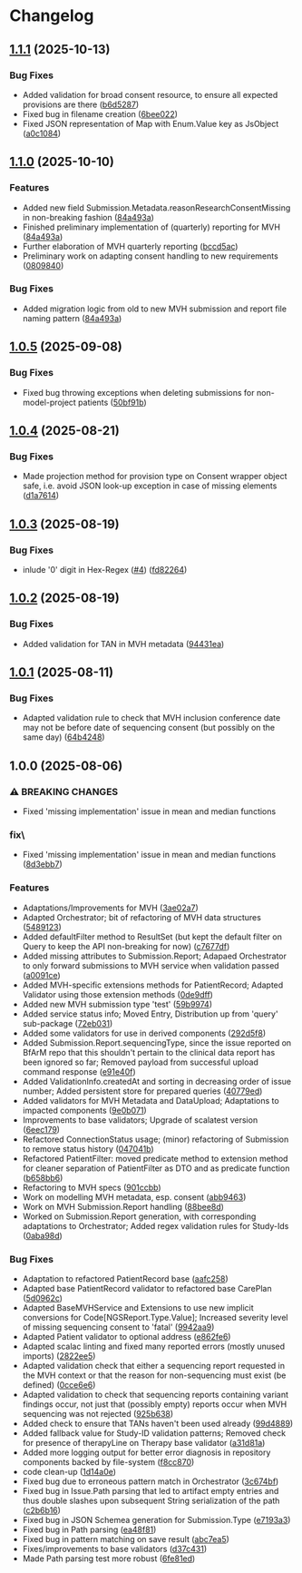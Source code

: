 # Changelog

## [1.1.1](https://github.com/dnpm-dip/service-base/compare/v1.1.0...v1.1.1) (2025-10-13)


### Bug Fixes

* Added validation for broad consent resource, to ensure all expected provisions are there ([b6d5287](https://github.com/dnpm-dip/service-base/commit/b6d52875279c6c463a3dfe169d1954c841cdd6a2))
* Fixed bug in filename creation ([6bee022](https://github.com/dnpm-dip/service-base/commit/6bee02235a0c07cb6fccb6f3ab077d0b18f89b22))
* Fixed JSON representation of Map with Enum.Value key as JsObject ([a0c1084](https://github.com/dnpm-dip/service-base/commit/a0c1084f853941dc69c5e4de64821286b294d2b4))

## [1.1.0](https://github.com/dnpm-dip/service-base/compare/v1.0.5...v1.1.0) (2025-10-10)


### Features

* Added new field Submission.Metadata.reasonResearchConsentMissing in non-breaking fashion ([84a493a](https://github.com/dnpm-dip/service-base/commit/84a493a39c12161e2b00e39230e44b156f34b8b0))
* Finished preliminary implementation of (quarterly) reporting for MVH ([84a493a](https://github.com/dnpm-dip/service-base/commit/84a493a39c12161e2b00e39230e44b156f34b8b0))
* Further elaboration of MVH quarterly reporting ([bccd5ac](https://github.com/dnpm-dip/service-base/commit/bccd5ac2c1e41f793007e2c2e05939a59dd52fae))
* Preliminary work on adapting consent handling to new requirements ([0809840](https://github.com/dnpm-dip/service-base/commit/08098404807c7be7eb6e2789442b04971cc3e086))


### Bug Fixes

* Added migration logic from old to new MVH submission and report file naming pattern ([84a493a](https://github.com/dnpm-dip/service-base/commit/84a493a39c12161e2b00e39230e44b156f34b8b0))

## [1.0.5](https://github.com/dnpm-dip/service-base/compare/v1.0.4...v1.0.5) (2025-09-08)


### Bug Fixes

* Fixed bug throwing exceptions when deleting submissions for non-model-project patients ([50bf91b](https://github.com/dnpm-dip/service-base/commit/50bf91b80357eec04e44be80da3676820cf8e5dc))

## [1.0.4](https://github.com/dnpm-dip/service-base/compare/v1.0.3...v1.0.4) (2025-08-21)


### Bug Fixes

* Made projection method for provision type on Consent wrapper object safe, i.e. avoid JSON look-up exception in case of missing elements ([d1a7614](https://github.com/dnpm-dip/service-base/commit/d1a76144839ea6fd797f6e6e1fd05aa7ab991bf4))

## [1.0.3](https://github.com/dnpm-dip/service-base/compare/v1.0.2...v1.0.3) (2025-08-19)


### Bug Fixes

* inlude '0' digit in Hex-Regex ([#4](https://github.com/dnpm-dip/service-base/issues/4)) ([fd82264](https://github.com/dnpm-dip/service-base/commit/fd82264602bff5e5aae0db42596eec53f67b36d8))

## [1.0.2](https://github.com/dnpm-dip/service-base/compare/v1.0.1...v1.0.2) (2025-08-19)


### Bug Fixes

* Added validation for TAN in MVH metadata ([94431ea](https://github.com/dnpm-dip/service-base/commit/94431ea3b76a5e6deaadeb4f398b7ba5db60fe9e))

## [1.0.1](https://github.com/dnpm-dip/service-base/compare/v1.0.0...v1.0.1) (2025-08-11)


### Bug Fixes

* Adapted validation rule to check that MVH inclusion conference date may not be before date of sequencing consent (but possibly on the same day) ([64b4248](https://github.com/dnpm-dip/service-base/commit/64b4248c927e8cb27c4420002bea81aa4f523ba4))

## 1.0.0 (2025-08-06)


### ⚠ BREAKING CHANGES

* Fixed 'missing implementation' issue in mean and median functions

### fix\

* Fixed 'missing implementation' issue in mean and median functions ([8d3ebb7](https://github.com/dnpm-dip/service-base/commit/8d3ebb75c447456729bbad4a59c07c783c02f9ec))


### Features

* Adaptations/Improvements for MVH ([3ae02a7](https://github.com/dnpm-dip/service-base/commit/3ae02a7caa0f91da988142b86864a8e363e93498))
* Adapted Orchestrator; bit of refactoring of MVH data structures ([5489123](https://github.com/dnpm-dip/service-base/commit/5489123047daf355bb24d6bd4435e5662be0eb62))
* Added defaultFilter method to ResultSet (but kept the default filter on Query to keep the API non-breaking for now) ([c7677df](https://github.com/dnpm-dip/service-base/commit/c7677dfe59a05b0ba9991beadd2ef4395f304f1f))
* Added missing attributes to Submission.Report; Adapaed Orchestrator to only forward submissions to MVH service when validation passed ([a0091ce](https://github.com/dnpm-dip/service-base/commit/a0091ce844daf632e27e3539c08058b56f29bc90))
* Added MVH-specific extensions methods for PatientRecord; Adapted Validator using those extension methods ([0de9dff](https://github.com/dnpm-dip/service-base/commit/0de9dffd8559a01056a80d9d1aad3b7cb261770b))
* Added new MVH submission type 'test' ([59b9974](https://github.com/dnpm-dip/service-base/commit/59b9974a4e5c782b0117bc1c844266e7345a7752))
* Added service status info; Moved Entry, Distribution up from 'query' sub-package ([72eb031](https://github.com/dnpm-dip/service-base/commit/72eb03151e201cb2083999906c1c4cf6ac54b782))
* Added some validators for use in derived components ([292d5f8](https://github.com/dnpm-dip/service-base/commit/292d5f8b5ed05edc2dad6fd4706f2121572cc588))
* Added Submission.Report.sequencingType, since the issue reported on BfArM repo that this shouldn't pertain to the clinical data report has been ignored so far; Removed payload from successful upload command response ([e91e40f](https://github.com/dnpm-dip/service-base/commit/e91e40f3c087250ae282d790b737fafff865825b))
* Added ValidationInfo.createdAt and sorting in decreasing order of issue number; Added persistent store for prepared queries ([40779ed](https://github.com/dnpm-dip/service-base/commit/40779ed08b576cd00970b0ee296d1e4083be5013))
* Added validators for MVH Metadata and DataUpload; Adaptations to impacted components ([9e0b071](https://github.com/dnpm-dip/service-base/commit/9e0b071d6de156a8e41544481763bccf27e46482))
* Improvements to base validators; Upgrade of scalatest version ([6eec179](https://github.com/dnpm-dip/service-base/commit/6eec1791547a36b721f69456d347fddd33023e9a))
* Refactored ConnectionStatus usage; (minor) refactoring of Submission to remove status history ([047041b](https://github.com/dnpm-dip/service-base/commit/047041b8269e0cefa3c5241126eed9b67aa52b45))
* Refactored PatientFilter: moved predicate method to extension method for cleaner separation of PatientFilter as DTO and as predicate function ([b658bb6](https://github.com/dnpm-dip/service-base/commit/b658bb6042a21e4b38ea044417b3d5f46ab60b43))
* Refactoring to MVH specs ([901ccbb](https://github.com/dnpm-dip/service-base/commit/901ccbbd955908bf5af3ff8751f16a6c08380f14))
* Work on modelling MVH metadata, esp. consent ([abb9463](https://github.com/dnpm-dip/service-base/commit/abb94630b0f29130005a0d17c41770bdffe4a245))
* Work on MVH Submission.Report handling ([88bee8d](https://github.com/dnpm-dip/service-base/commit/88bee8d70943a2a1b4478fddfd8d0be4b18791a3))
* Worked on Submission.Report generation, with corresponding adaptations to Orchestrator; Added regex validation rules for Study-Ids ([0aba98d](https://github.com/dnpm-dip/service-base/commit/0aba98dee0d32a3de7b6cbf8e0b8b8a32bc0a2b6))


### Bug Fixes

* Adaptation to refactored PatientRecord base ([aafc258](https://github.com/dnpm-dip/service-base/commit/aafc258f3c8127e2596603a347114bb10d01afb4))
* Adapted base PatientRecord validator to refactored base CarePlan ([5d0962c](https://github.com/dnpm-dip/service-base/commit/5d0962c7a23dc375e9f6f510696d9db82649efcb))
* Adapted BaseMVHService and Extensions to use new implicit conversions for Code[NGSReport.Type.Value]; Increased severity level of missing sequencing consent to 'fatal' ([9942aa9](https://github.com/dnpm-dip/service-base/commit/9942aa9c1a9300f67af258a2d8c1ad5aa699ea83))
* Adapted Patient validator to optional address ([e862fe6](https://github.com/dnpm-dip/service-base/commit/e862fe64790ffe55e15365b9c32d73d935d2e774))
* Adapted scalac linting and fixed many reported errors (mostly unused imports) ([2822ee5](https://github.com/dnpm-dip/service-base/commit/2822ee578d0f1e58fedd3aae05c1724d149a334b))
* Adapted validation check that either a sequencing report requested in the MVH context or that the reason for non-sequencing must exist (be defined) ([0cce6e6](https://github.com/dnpm-dip/service-base/commit/0cce6e6b6484e720868959114a54454aa20b8046))
* Adapted validation to check that sequencing reports containing variant findings occur, not just that (possibly empty) reports occur when MVH sequencing was not rejected ([925b638](https://github.com/dnpm-dip/service-base/commit/925b638cfc80efb445404ee3e18b986ff396bb3f))
* Added check to ensure that TANs haven't been used already ([99d4889](https://github.com/dnpm-dip/service-base/commit/99d4889f1dd001102022ef3fbe39725c5b8a92c8))
* Added fallback value for Study-ID validation patterns; Removed check for presence of therapyLine on Therapy base validator ([a31d81a](https://github.com/dnpm-dip/service-base/commit/a31d81addfed001b1ced7e4480fa3d543eb0d736))
* Added more logging output for better error diagnosis in repository components backed by file-system ([f8cc870](https://github.com/dnpm-dip/service-base/commit/f8cc87043642b4143ca07e122e8b9772b86016e0))
* code clean-up ([1d14a0e](https://github.com/dnpm-dip/service-base/commit/1d14a0ec83a3577d017dd5922a4c9a493f627b71))
* Fixed bug due to erroneous pattern match in Orchestrator ([3c674bf](https://github.com/dnpm-dip/service-base/commit/3c674bffc6b4f1864bfe27a9a042b06f00286757))
* Fixed bug in Issue.Path parsing that led to artifact empty entries and thus double slashes upon subsequent String serialization of the path ([c2b6b16](https://github.com/dnpm-dip/service-base/commit/c2b6b16496d439290dfdcd43b69e811cba6e8754))
* Fixed bug in JSON Schemea generation for Submission.Type ([e7193a3](https://github.com/dnpm-dip/service-base/commit/e7193a3635a15204c6edefff24e40ebb1f59c933))
* Fixed bug in Path parsing ([ea48f81](https://github.com/dnpm-dip/service-base/commit/ea48f815735c495abe55bec573a8553c863c2639))
* Fixed bug in pattern matching on save result ([abc7ea5](https://github.com/dnpm-dip/service-base/commit/abc7ea5a077b92066d668b7059e5a3bc163138c2))
* Fixes/improvements to base validators ([d37c431](https://github.com/dnpm-dip/service-base/commit/d37c4316fb701e0faa3ea0a244ae6ce535edd415))
* Made Path parsing test more robust ([6fe81ed](https://github.com/dnpm-dip/service-base/commit/6fe81ed5117b377a702c9abdd01452c112fa9643))
